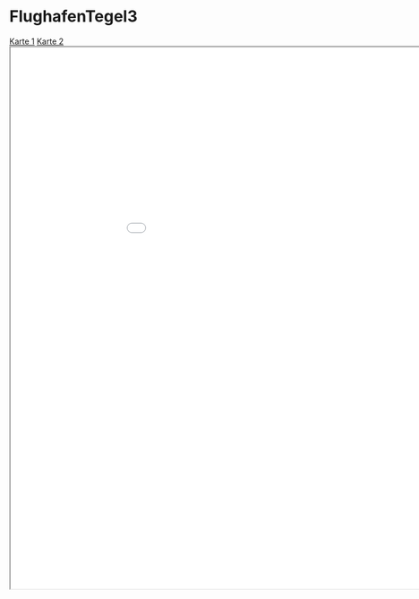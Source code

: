 # FlughafenTegel3
<head>
<meta charset="utf-8">
<style>
.iframe-container { 
    position: relative; 
    padding-bottom: 100%; /* 16x9 */ 
    padding-left:100%
    height: 100%; 
    overflow: hidden; 
    max-width: 100%; 
    height: auto; 
} 
.iframe-container iframe { 
    position: absolute; 
    top: 0; 
    left: 0; 
    width: 100%; 
    height: 100%; 
} 
</style>
</head>
<body>
<nav>
<a href="kepler.gl.html" target="iframe">Karte 1</a>
<a href="hello.html" target="iframe">Karte 2</a>
</nav>
<iframe name="iframe" src="kepler.gl.html" width="1015px" height="968px">
</iframe>
</body>